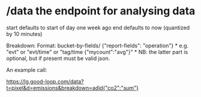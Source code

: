 
# /data the endpoint for analysing data


start defaults to start of day one week ago
end defaults to now (quantized by 10 minutes)

Breakdown: Format: bucket-by-fields/ {"report-fields": "operation"} 
	 * 	e.g. "evt" or "evt/time" or "tag/time {"mycount":"avg"}"
	 * NB: the latter part is optional, but if present must be valid json.

An example call:
	 
https://lg.good-loop.com/data?t=pixel&d=emissions&breakdown=adid{"co2":"sum"}